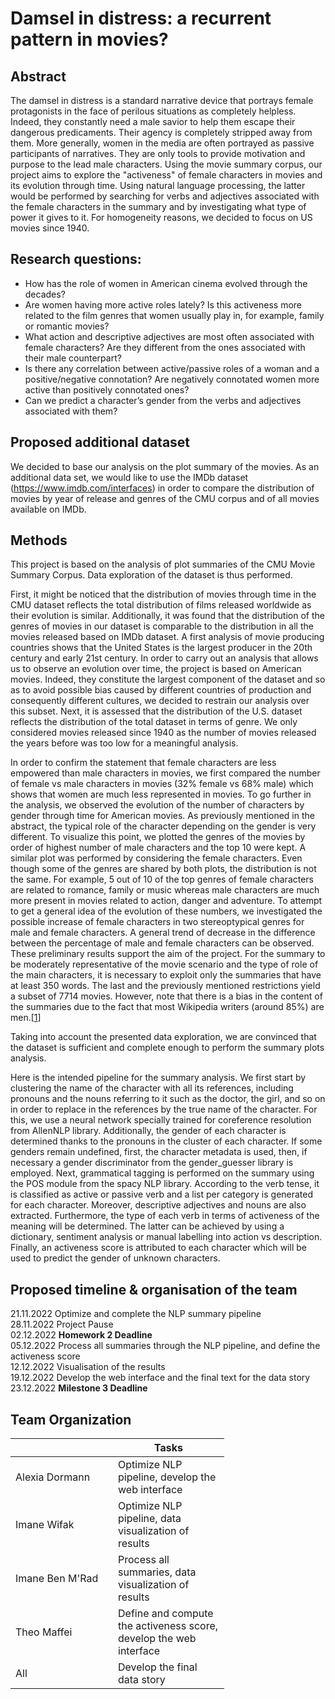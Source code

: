 # Damsel in distress: a recurrent pattern in movies? 
## Abstract
The damsel in distress is a standard narrative device that portrays female protagonists in the face of perilous situations as completely helpless. Indeed, they constantly need a male savior to help them escape their dangerous predicaments. Their agency is completely stripped away from them. More generally, women in the media are often portrayed as passive participants of narratives. They are only tools to provide motivation and purpose to the lead male characters. Using the movie summary corpus, our project aims to explore the "activeness" of female characters in movies and its evolution through time. Using natural language processing, the latter would be performed by searching for verbs and adjectives associated with the female characters in the summary and by investigating what type of power it gives to it. For homogeneity reasons, we decided to focus on US movies since 1940.

## Research questions: 
* How has the role of women in American cinema evolved through the decades? 
* Are women having more active roles lately? Is this activeness more related to the film genres that women usually play in, for example, family or romantic movies? 
* What action and descriptive adjectives are most often associated with female characters? Are they different from the ones associated with their male counterpart?
* Is there any correlation between active/passive roles of a woman and a positive/negative connotation? Are negatively connotated women more active than positively connotated ones? 
* Can we predict a character’s gender from the verbs and adjectives associated with them?

## Proposed additional dataset
We decided to base our analysis on the plot summary of the movies. As an additional data set, we would like to use the IMDb dataset (https://www.imdb.com/interfaces) in order to compare the distribution of movies by year of release and genres of the CMU corpus and of all movies available on IMDb.

## Methods
This project is based on the analysis of plot summaries of the CMU Movie Summary Corpus. Data exploration of the dataset is thus performed. 

First, it might be noticed that the distribution of movies through time in the CMU dataset reflects the total distribution of films released worldwide as their evolution is similar. Additionally, it was found that the distribution of the genres of movies in our dataset is comparable to the distribution in all the movies released based on IMDb dataset. 
A first analysis of movie producing countries shows that the United States is the largest producer in the 20th century and early 21st century. In order to carry out an analysis that allows us to observe an evolution over time, the project is based on American movies. Indeed, they constitute the largest component of the dataset and so as to avoid possible bias caused by different countries of production and consequently different cultures, we decided to restrain our analysis over this subset. 
Next, it is assessed that the distribution of the U.S. dataset reflects the distribution of the total dataset in terms of genre. We only considered movies released since 1940 as the number of movies released the years before was too low for a meaningful analysis.

In order to confirm the statement that female characters are less empowered than male characters in movies, we first compared the number of female vs male characters in movies (32% female vs 68% male) which shows that women are much less represented in movies. To go further in the analysis, we observed the evolution of the number of characters by gender through time for American movies. As previously mentioned in the abstract, the typical role of the character depending on the gender is very different. To visualize this point, we plotted the genres of the movies by order of highest number of male characters and the top 10 were kept. A similar plot was performed by considering the female characters. Even though some of the genres are shared by both plots, the distribution is not the same. For example, 5 out of 10 of the top genres of female characters are related to romance, family or music whereas male characters are much more present in movies related to action, danger and adventure. To attempt to get a general idea of the evolution of these numbers, we investigated the possible increase of female characters in two stereoptypical genres for male and female characters. A general trend of decrease in the difference between the percentage of male and female characters can be observed.
These preliminary results support the aim of the project.
For the summary to be moderately representative of the movie scenario and the type of role of the main characters, it is necessary to exploit only the summaries that have at least 350 words. The last and the previously mentioned restrictions yield a subset of 7714 movies. However, note that there is a bias in the content of the summaries due to the fact that most Wikipedia writers (around 85%) are men.[[1]]

Taking into account the presented data exploration, we are convinced that the dataset is sufficient and complete enough to perform the summary plots analysis.

Here is the intended pipeline for the summary analysis. We first start by clustering the name of the character with all its references, including pronouns and the nouns referring to it such as the doctor, the girl, and so on in order to replace in the references by the true name of the character. For this, we use a neural network specially trained for coreference resolution from AllenNLP library. Additionally, the gender of each character is determined thanks to the pronouns in the cluster of each character. If some genders remain undefined, first, the character metadata is used, then, if necessary a gender discriminator from the gender_guesser library is employed. Next, grammatical tagging is performed on the summary using the POS module from the spacy NLP library. According to the verb tense, it is classified as active or passive verb and a list per category is generated for each character. Moreover, descriptive adjectives and nouns are also extracted. Furthermore, the type of each verb in terms of activeness of the meaning will be determined. The latter can be achieved by using a dictionary, sentiment analysis or manual labelling into action vs description. Finally, an activeness score is attributed to each character which will be used to predict the gender of unknown characters.

[1]: https://en.wikipedia.org/wiki/Gender_bias_on_Wikipedia 

## Proposed timeline & organisation of the team

21.11.2022 Optimize and complete  the NLP summary pipeline <br>
28.11.2022 Project Pause <br>
02.12.2022 **Homework 2 Deadline** <br>
05.12.2022 Process all summaries through the NLP pipeline, and define the activeness score <br>
12.12.2022 Visualisation of the results <br>
19.12.2022 Develop the web interface and  the final text for the data story <br>
23.12.2022 **Milestone 3 Deadline**

## Team Organization
<table class="tg" style="undefined;table-layout: fixed; width: 342px">
<colgroup>
<col style="width: 164px">
<col style="width: 178px">
</colgroup>
<thead>
  <tr>
    <th class="tg-0lax"></th>
    <th class="tg-0lax">Tasks</th>
  </tr>
</thead>
<tbody>
  <tr>
    <td class="tg-0lax">Alexia Dormann</td>
    <td class="tg-0lax">Optimize NLP pipeline, develop the web interface
</td>
  </tr>
  <tr>
    <td class="tg-0lax">Imane Wifak</td>
    <td class="tg-0lax">Optimize NLP pipeline, data visualization of results</td>
  </tr>
  <tr>
    <td class="tg-0lax">Imane Ben M'Rad</td>
    <td class="tg-0lax">Process all summaries, data visualization of results
</td>
  </tr>
  <tr>
    <td class="tg-0lax">Theo Maffei</td>
    <td class="tg-0lax">Define and compute the activeness score, develop the web interface
</td>
  </tr>
  <tr>
    <td class="tg-0lax">All</td>
    <td class="tg-0lax">Develop the final data story

</td>
  </tr>
</tbody>
</table>
